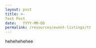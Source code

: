 ```yaml
---
layout: post
title: >- 
Test Post
date:   YYYY-MM-DD
permalink: /resources/event-listings/tt
---
```


hehehehehee
